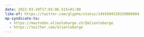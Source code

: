 ```yaml
---
date: 2022-03-20T17:03:06.515+01:00
like-of: https://twitter.com/glyphe/status/1491694528339886084
mp-syndicate-to:
  - https://mastodon.alienlebarge.ch/@alienlebarge
  - https://twitter.com/alienlebarge
---
```


